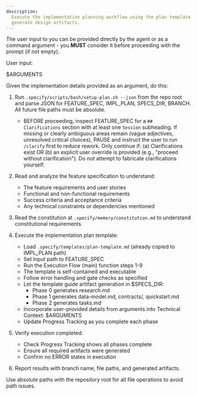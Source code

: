 ```yaml
---
description:
  Execute the implementation planning workflow using the plan template to
  generate design artifacts.
---
```


The user input to you can be provided directly by the agent or as a command
argument - you **MUST** consider it before proceeding with the prompt (if not
empty).

User input:

$ARGUMENTS

Given the implementation details provided as an argument, do this:

1. Run `.specify/scripts/bash/setup-plan.sh --json` from the repo root and parse
   JSON for FEATURE_SPEC, IMPL_PLAN, SPECS_DIR, BRANCH. All future file paths
   must be absolute.
   - BEFORE proceeding, inspect FEATURE_SPEC for a `## Clarifications` section
     with at least one `Session` subheading. If missing or clearly ambiguous
     areas remain (vague adjectives, unresolved critical choices), PAUSE and
     instruct the user to run `/clarify` first to reduce rework. Only continue
     if: (a) Clarifications exist OR (b) an explicit user override is provided
     (e.g., "proceed without clarification"). Do not attempt to fabricate
     clarifications yourself.
2. Read and analyze the feature specification to understand:
   - The feature requirements and user stories
   - Functional and non-functional requirements
   - Success criteria and acceptance criteria
   - Any technical constraints or dependencies mentioned

3. Read the constitution at `.specify/memory/constitution.md` to understand
   constitutional requirements.

4. Execute the implementation plan template:
   - Load `.specify/templates/plan-template.md` (already copied to IMPL_PLAN
     path)
   - Set Input path to FEATURE_SPEC
   - Run the Execution Flow (main) function steps 1-9
   - The template is self-contained and executable
   - Follow error handling and gate checks as specified
   - Let the template guide artifact generation in $SPECS_DIR:
     - Phase 0 generates research.md
     - Phase 1 generates data-model.md, contracts/, quickstart.md
     - Phase 2 generates tasks.md
   - Incorporate user-provided details from arguments into Technical Context:
     $ARGUMENTS
   - Update Progress Tracking as you complete each phase

5. Verify execution completed:
   - Check Progress Tracking shows all phases complete
   - Ensure all required artifacts were generated
   - Confirm no ERROR states in execution

6. Report results with branch name, file paths, and generated artifacts.

Use absolute paths with the repository root for all file operations to avoid
path issues.
